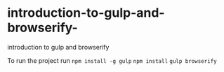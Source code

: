 # introduction-to-gulp-and-browserify-
introduction to gulp and browserify 

To run the project run
`npm install -g gulp`
`npm install`
`gulp browserify`

